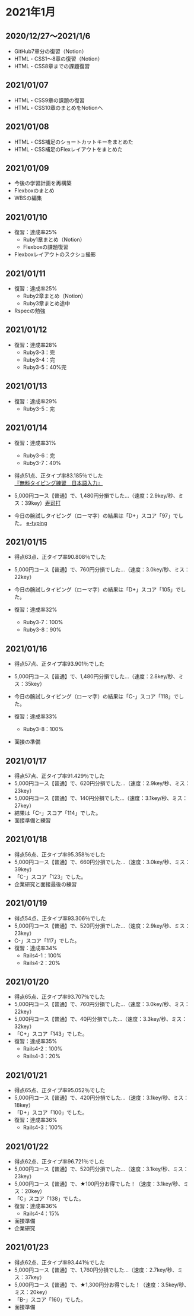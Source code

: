 # 2021年1月

## 2020/12/27〜2021/1/6

- GitHub7章分の復習（Notion）
- HTML・CSS1〜8章の復習（Notion）
- HTML・CSS8章までの課題復習

## 2021/01/07

- HTML・CSS9章の課題の復習
- HTML・CSS10章のまとめをNotionへ

## 2021/01/08

- HTML・CSS補足のショートカットキーをまとめた
- HTML・CSS補足のFlexレイアウトをまとめた

## 2021/01/09

- 今後の学習計画を再構築
- Flexboxのまとめ
- WBSの編集

## 2021/01/10

- 復習：達成率25%
  - Ruby1章まとめ（Notion）
  - Flexboxの課題復習
- Flexboxレイアウトのスクショ撮影

## 2021/01/11

- 復習：達成率25%
  - Ruby2章まとめ（Notion）
  - Ruby3章まとめ途中
- Rspecの勉強

## 2021/01/12

- 復習：達成率28%
  - Ruby3-3：完
  - Ruby3-4：完
  - Ruby3-5：40%完

## 2021/01/13

- 復習：達成率29%
  - Ruby3-5：完

## 2021/01/14

- 復習：達成率31%
  - Ruby3-6：完
  - Ruby3-7：40%


- 得点51点、正タイプ率83.185％でした
[『無料タイピング練習　日本語入力』](http://manabi-gakushu.benesse.ne.jp/gakushu/typing/)

- 5,000円コース【普通】で、1,480円分損でした…（速度：2.9key/秒、ミス：39key）[寿司打](http://typingx0.net/sushida/)

- 今日の腕試しタイピング（ローマ字）の結果は「D+」スコア「97」でした。 [e-typing](https://www.e-typing.ne.jp/)

## 2021/01/15

- 得点63点、正タイプ率90.808％でした
- 5,000円コース【普通】で、760円分損でした…（速度：3.0key/秒、ミス：22key）
- 今日の腕試しタイピング（ローマ字）の結果は「D+」スコア「105」でした。

- 復習：達成率32%
  - Ruby3-7：100%
  - Ruby3-8：90%

## 2021/01/16

- 得点57点、正タイプ率93.901％でした
- 5,000円コース【普通】で、1,480円分損でした…（速度：2.8key/秒、ミス：35key）
- 今日の腕試しタイピング（ローマ字）の結果は「C-」スコア「118」でした。

- 復習：達成率33%
  - Ruby3-8：100%

- 面接の準備

## 2021/01/17

- 得点57点、正タイプ率91.429％でした
- 5,000円コース【普通】で、620円分損でした…（速度：2.9key/秒、ミス：23key）
- 5,000円コース【普通】で、140円分損でした…（速度：3.1key/秒、ミス：27key）
- 結果は「C-」スコア「114」でした。
- 面接準備と練習

## 2021/01/18

- 得点56点、正タイプ率95.358％でした
- 5,000円コース【普通】で、660円分損でした…（速度：3.0key/秒、ミス：39key）
- 「C-」スコア「123」でした。
- 企業研究と面接最後の練習

## 2021/01/19

- 得点54点、正タイプ率93.306％でした
- 5,000円コース【普通】で、520円分損でした…（速度：2.9key/秒、ミス：23key）
- C-」スコア「117」でした。
- 復習：達成率34%
  - Rails4-1：100%
  - Rails4-2：20%

## 2021/01/20

- 得点65点、正タイプ率93.707％でした
- 5,000円コース【普通】で、760円分損でした…（速度：3.0key/秒、ミス：22key）
- 5,000円コース【普通】で、40円分損でした…（速度：3.3key/秒、ミス：32key）
- 「C+」スコア「143」でした。
- 復習：達成率35%
  - Rails4-2：100%
  - Rails4-3：20%

## 2021/01/21

- 得点65点、正タイプ率95.052％でした
- 5,000円コース【普通】で、420円分損でした…（速度：3.1key/秒、ミス：18key）
- 「D+」スコア「100」でした。
- 復習：達成率36%
  - Rails4-3：100%

## 2021/01/22

- 得点62点、正タイプ率96.721％でした
- 5,000円コース【普通】で、520円分損でした…（速度：3.1key/秒、ミス：23key）
- 5,000円コース【普通】で、★100円分お得でした！（速度：3.1key/秒、ミス：20key）
- 「C」スコア「138」でした。
- 復習：達成率36%
  - Rails4-4：15%
- 面接準備
- 企業研究

## 2021/01/23

- 得点62点、正タイプ率93.441％でした
- 5,000円コース【普通】で、1,760円分損でした…（速度：2.7key/秒、ミス：37key）
- 5,000円コース【普通】で、★1,300円分お得でした！（速度：3.5key/秒、ミス：20key）
- 「B-」スコア「160」でした。
- 面接準備

